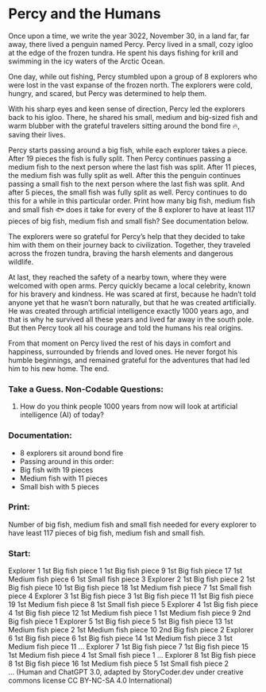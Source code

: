 # Percy and the Humans
Once upon a time, we write the year 3022, November 30, in a land far, far away, there lived a penguin named Percy. Percy lived in a small, cozy igloo at the edge of the frozen tundra. He spent his days fishing for krill and swimming in the icy waters of the Arctic Ocean.

One day, while out fishing, Percy stumbled upon a group of 8 explorers who were lost in the vast expanse of the frozen north. The explorers were cold, hungry, and scared, but Percy was determined to help them.

With his sharp eyes and keen sense of direction, Percy led the explorers back to his igloo. There, he shared his small, medium and big-sized fish and warm blubber with the grateful travelers sitting around the bond fire 🔥, saving their lives.

Percy starts passing around a big fish, while each explorer takes a piece. After 19 pieces the fish is fully split. Then Percy continues passing a medium fish to the next person where the last fish was split. After 11 pieces, the medium fish was fully split as well. After this the penguin continues passing a small fish to the next person where the last fish was split. And after 5 pieces, the small fish was fully split as well. Percy continues to do this for a while in this particular order.
Print how many big fish, medium fish and small fish 🐟 does it take for every of the 8 explorer to have at least 117 pieces of big fish, medium fish and small fish? See documentation below.

The explorers were so grateful for Percy’s help that they decided to take him with them on their journey back to civilization. Together, they traveled across the frozen tundra, braving the harsh elements and dangerous wildlife.

At last, they reached the safety of a nearby town, where they were welcomed with open arms. Percy quickly became a local celebrity, known for his bravery and kindness. He was scared at first, because he hadn’t told anyone yet that he wasn’t born naturally, but that he was created artificially. He was created through artificial intelligence exactly 1000 years ago, and that is why he survived all these years and lived far away in the south pole. But then Percy took all his courage and told the humans his real origins.

From that moment on Percy lived the rest of his days in comfort and happiness, surrounded by friends and loved ones. He never forgot his humble beginnings, and remained grateful for the adventures that had led him to his new home.
The end.

### Take a Guess. Non-Codable Questions:
1) How do you think people 1000 years from now will look at artificial intelligence (AI) of today?
### Documentation:
- 8 explorers sit around bond fire
- Passing around in this order:
- Big fish with 19 pieces
- Medium fish with 11 pieces
- Small bish with 5 pieces

### Print: 
Number of big fish, medium fish and small fish needed
for every explorer to have least 117 pieces of big fish, medium fish and small fish.

### Start:
Explorer 1	1st Big fish piece 1	1st Big fish piece 9	1st Big fish piece 17	1st Medium fish piece 6	1st Small fish piece 3
Explorer 2	1st Big fish piece 2	1st Big fish piece 10	1st Big fish piece 18	1st Medium fish piece 7	1st Small fish piece 4
Explorer 3	1st Big fish piece 3	1st Big fish piece 11	1st Big fish piece 19	1st Medium fish piece 8	1st Small fish piece 5
Explorer 4	1st Big fish piece 4	1st Big fish piece 12	1st Medium fish piece 1	1st Medium fish piece 9	2nd Big fish piece 1
Explorer 5	1st Big fish piece 5	1st Big fish piece 13	1st Medium fish piece 2	1st Medium fish piece 10	2nd Big fish piece 2
Explorer 6	1st Big fish piece 6	1st Big fish piece 14	1st Medium fish piece 3	1st Medium fish piece 11	…
Explorer 7	1st Big fish piece 7	1st Big fish piece 15	1st Medium fish piece 4	1st Small fish piece 1	…
Explorer 8	1st Big fish piece 8	1st Big fish piece 16	1st Medium fish piece 5	1st Small fish piece 2	
	…
(Human and ChatGPT 3.0, adapted by StoryCoder.dev under creative commons license CC BY-NC-SA 4.0 International)
